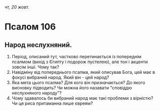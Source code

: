 
_чт, 20 жовт._

# Псалом 106

## Народ неслухняний.
1. Період, описаний тут, частково перетинається із попереднім псалмом (вихід з Єгипту і подорож пустелею), але тон і акценти зовсім інші. Чому так?
2. Навідміну від попереднього псалма, який описував Бога, цей має в фокусі вибраний народ. Який він - цей народ?
3. Яка мета цього псалма? Для кого він призначається? До якого висновку підводить? Чи можна його назавати "сповіддю неслухняного народу"?
4. Чому здавалось би вибраний народ має такі проблеми з вірністю? Чи ця риса притаманна лише євреям?
